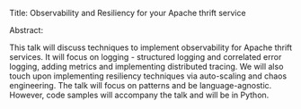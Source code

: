 Title:
Observability and Resiliency for your Apache thrift service

Abstract:

This talk will discuss techniques to implement observability for Apache thrift services. 
It will focus on logging - structured logging and correlated error logging, adding metrics 
and implementing distributed tracing. We will also touch upon implementing resiliency 
techniques via auto-scaling and chaos engineering. The talk will focus on patterns and be language-agnostic. 
However, code samples will accompany the talk and will be in Python.
